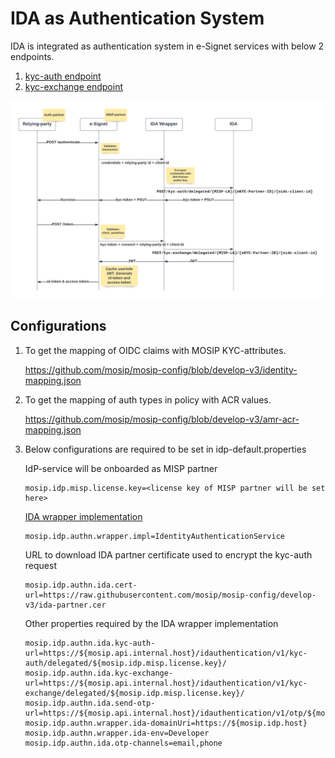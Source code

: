 # IDA as Authentication System

IDA is integrated as authentication system in e-Signet services with below 2 endpoints.
1. [kyc-auth endpoint](https://mosip.stoplight.io/docs/id-authentication/branches/main/e1010cf7b1ea6-kyc-auth)
2. [kyc-exchange endpoint](https://mosip.stoplight.io/docs/id-authentication/branches/main/645a92f1b98c0-kyc-exchange)

![](_images/ida-esignet-integration.png)

## Configurations

1. To get the mapping of OIDC claims with MOSIP KYC-attributes.

   https://github.com/mosip/mosip-config/blob/develop-v3/identity-mapping.json
2. To get the mapping of auth types in policy with ACR values.

   https://github.com/mosip/mosip-config/blob/develop-v3/amr-acr-mapping.json

3. Below configurations are required to be set in idp-default.properties

   IdP-service will be onboarded as MISP partner
   ```
   mosip.idp.misp.license.key=<license key of MISP partner will be set here>
   ```

   [IDA wrapper implementation](https://github.com/mosip/idp/blob/master/authentication-wrapper/src/main/java/io/mosip/idp/authwrapper/service/IdentityAuthenticationService.java)
   ```
   mosip.idp.authn.wrapper.impl=IdentityAuthenticationService
   ```

   URL to download IDA partner certificate used to encrypt the kyc-auth request
   ```
   mosip.idp.authn.ida.cert-url=https://raw.githubusercontent.com/mosip/mosip-config/develop-v3/ida-partner.cer
   ```
 
   Other properties required by the IDA wrapper implementation
   ```
   mosip.idp.authn.ida.kyc-auth-url=https://${mosip.api.internal.host}/idauthentication/v1/kyc-auth/delegated/${mosip.idp.misp.license.key}/
   mosip.idp.authn.ida.kyc-exchange-url=https://${mosip.api.internal.host}/idauthentication/v1/kyc-exchange/delegated/${mosip.idp.misp.license.key}/
   mosip.idp.authn.ida.send-otp-url=https://${mosip.api.internal.host}/idauthentication/v1/otp/${mosip.idp.misp.license.key}/
   mosip.idp.authn.wrapper.ida-domainUri=https://${mosip.idp.host}
   mosip.idp.authn.wrapper.ida-env=Developer
   mosip.idp.authn.ida.otp-channels=email,phone
   ```
